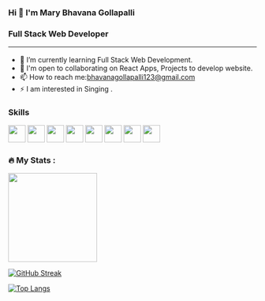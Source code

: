 ### Hi 👋 I'm Mary Bhavana Gollapalli
### Full Stack Web Developer <hr>


- 🌱 I’m currently learning Full Stack Web Development.
- 👯 I'm open to collaborating on React Apps, Projects to develop website.
- 📫 How to reach me:bhavanagollapalli123@gmail.com
- ⚡ I am interested in Singing .

### Skills
<img src="https://raw.githubusercontent.com/danielcranney/readme-generator/main/public/icons/skills/javascript-colored.svg" width="35px" height="35px"></image>
<img src="https://raw.githubusercontent.com/danielcranney/readme-generator/main/public/icons/skills/html5-colored.svg" width="35px" height="35px"></image>
<img src="https://raw.githubusercontent.com/danielcranney/readme-generator/main/public/icons/skills/react-colored.svg" width="35px" height="35px"></image>
<img src="https://raw.githubusercontent.com/danielcranney/readme-generator/main/public/icons/skills/css3-colored.svg" width="35px" height="35px"></image>
<img src="https://raw.githubusercontent.com/danielcranney/readme-generator/main/public/icons/skills/bootstrap-colored.svg" width="35px" height="35px"></image>
<img src="https://raw.githubusercontent.com/danielcranney/readme-generator/main/public/icons/skills/nodejs-colored.svg" width="35px" height="35px"></image>
<img src="https://raw.githubusercontent.com/danielcranney/readme-generator/main/public/icons/skills/mongodb-colored.svg" width="35px" height="35px"></image>
<img src="https://raw.githubusercontent.com/danielcranney/readme-generator/main/public/icons/skills/heroku-colored.svg" width="35px" height="35px"></image>



### :fire: My Stats :
<img height="180em" src="https://github-readme-stats.vercel.app/api?username=MaryBhavana&theme=dark&background=000000&show_icons=true&hide_border=true&&count_private=true&include_all_commits=true" />

[![GitHub Streak](http://github-readme-streak-stats.herokuapp.com?user=MaryBhavana&theme=dark&background=000000)](https://git.io/streak-stats)

[![Top Langs](https://github-readme-stats.vercel.app/api/top-langs/?username=MaryBhavana&layout=compact&theme=vision-friendly-dark)](https://github.com/anuraghazra/github-readme-stats)

